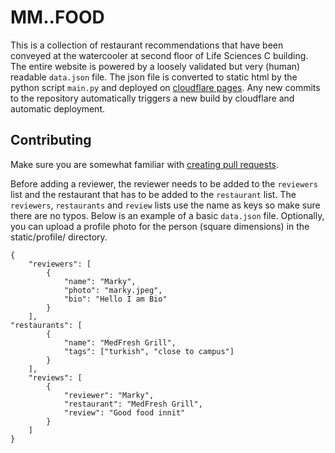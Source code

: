 # MM..FOOD
This is a collection of restaurant recommendations that have been conveyed at the watercooler at second floor of Life Sciences C building. The entire website is powered by a loosely validated but very (human) readable `data.json` file. The json file is converted to static html by the python script `main.py` and deployed on [cloudflare pages](https://pages.cloudflare.com/). Any new commits to the repository automatically triggers a new build by cloudflare and automatic deployment. 

## Contributing
Make sure you are somewhat familiar with [creating pull requests](https://docs.github.com/en/pull-requests/collaborating-with-pull-requests/proposing-changes-to-your-work-with-pull-requests/creating-a-pull-request). 

Before adding a reviewer, the reviewer needs to be added to the `reviewers` list and the restaurant that has to be added to the `restaurant` list. The `reviewers`, `restaurants` and `review` lists use the name as keys so make sure there are no typos. Below is an example of a basic `data.json` file. Optionally, you can upload a profile photo for the person (square dimensions) in the static/profile/ directory.

```
{
    "reviewers": [
        {
            "name": "Marky",
            "photo": "marky.jpeg",
            "bio": "Hello I am Bio"
        }
    ],
"restaurants": [
        {
            "name": "MedFresh Grill",
            "tags": ["turkish", "close to campus"]
        }
    ],
    "reviews": [
        {
            "reviewer": "Marky",
            "restaurant": "MedFresh Grill",
            "review": "Good food innit"
        }
    ]
}
